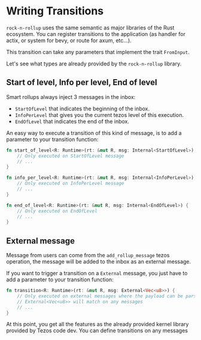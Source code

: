 # Writing Transitions

`rock-n-rollup` uses the same semantic as major libraries of the Rust ecosystem. You can register transitions to the application (as handler for actix, or system for bevy, or route for axum, etc...).

This transition can take any parameters that implement the trait `FromInput`.

Let's see what types are already provided by the `rock-n-rollup` library.

## Start of level, Info per level, End of level

Smart rollups always inject 3 messages in the inbox:

- `StartOfLevel` that indicates the beginning of the inbox.
- `InfoPerLevel` that gives you the current tezos level of this execution.
- `EndOfLevel` that indicates the end of the inbox.

An easy way to execute a transition of this kind of message, is to add a parameter to your transition function:

```rust
fn start_of_level<R: Runtime>(rt: &mut R, msg: Internal<StartOfLevel>) {
    // Only executed on StartOfLevel message
    // ...
}

fn info_per_level<R: Runtime>(rt: &mut R, msg: Internal<InfoPerLevel>) {
    // Only executed on InfoPerLevel message
    // ...
}

fn end_of_level<R: Runtime>(rt: &mut R, msg: Internal<EndOfLevel>) {
    // Only executed on EndOfLevel
    // ...
}
```

## External message

Message from users can come from the `add_rollup_message` tezos operation, the message will be added to the inbox as an external message.

If you want to trigger a transition on a `External` message, you just have to add a parameter to your transition function:

```rust
fn transition<R: Runtime>(rt: &mut R, msg: External<Vec<u8>>) {
    // Only executed on external messages where the payload can be parsed as bytes
    // External<Vec<u8>> will match on any messages
    // ...
}
```

At this point, you get all the features as the already provided kernel library provided by Tezos code dev.
You can define transitions on any messages
